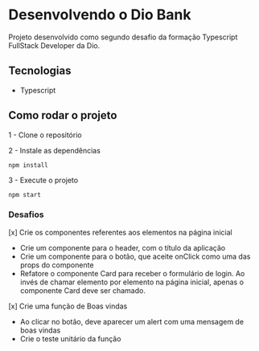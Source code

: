 # Desenvolvendo o Dio Bank

Projeto desenvolvido como segundo desafio da formação Typescript FullStack Developer da Dio.

## Tecnologias

- Typescript

## Como rodar o projeto

1 - Clone o repositório

2 - Instale as dependências

    npm install

3 - Execute o projeto

    npm start

### Desafios

[x] Crie os componentes referentes aos elementos na página inicial

- Crie um componente para o header, com o título da aplicação
- Crie um componente para o botão, que aceite onClick como uma das props do componente
- Refatore o componente Card para receber o formulário de login. Ao invés de chamar elemento por elemento na página inicial, apenas o componente Card deve ser chamado.

[x] Crie uma função de Boas vindas

- Ao clicar no botão, deve aparecer um alert com uma mensagem de boas vindas
- Crie o teste unitário da função
